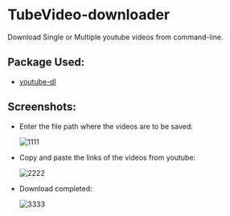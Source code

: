# TubeVideo-downloader
Download Single or Multiple  youtube videos from command-line.
## Package Used:
- [youtube-dl](https://pypi.org/project/youtube_dl/)

## Screenshots:
- Enter the file path where the videos are to be saved:

  
  ![1111](https://user-images.githubusercontent.com/26201632/39694198-209ee2b4-5204-11e8-894d-f797c75fb276.PNG)


- Copy and paste the links of the videos from youtube:

  
  ![2222](https://user-images.githubusercontent.com/26201632/39694243-4a60970a-5204-11e8-91d7-beb03e93c3f7.PNG)


- Download completed:
  
  
  ![3333](https://user-images.githubusercontent.com/26201632/39694263-592d4a30-5204-11e8-8f17-d690b6eb5f9a.png)
